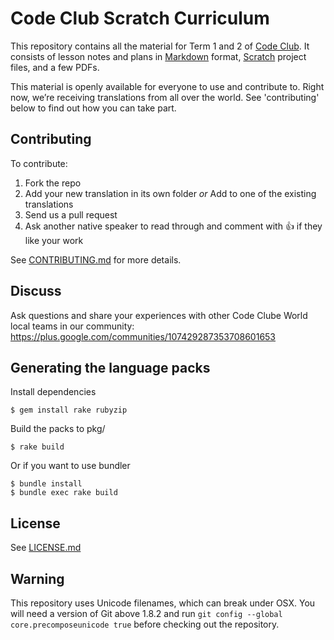 # Code Club Scratch Curriculum

This repository contains all the material for Term 1 and 2 of [Code Club][codeclub].
It consists of lesson notes and plans in [Markdown][markdown] format,
[Scratch][scratch] project files, and a few PDFs.

This material is openly available for everyone to use and contribute to.
Right now, we’re receiving translations from all over the world.
See 'contributing' below to find out how you can take part.

## Contributing

To contribute:

1. Fork the repo
2. Add your new translation in its own folder *or*
   Add to one of the existing translations
3. Send us a pull request
4. Ask another native speaker to read through and comment with :+1:
   if they like your work

See [CONTRIBUTING.md](CONTRIBUTING.md) for more details.
## Discuss
Ask questions and share your experiences with other Code Clube World local teams in our community:
https://plus.google.com/communities/107429287353708601653

## Generating the language packs

Install dependencies

```shell
$ gem install rake rubyzip
```

Build the packs to pkg/

```shell
$ rake build
```

Or if you want to use bundler

```shell
$ bundle install
$ bundle exec rake build
```

## License

See [LICENSE.md](LICENSE.md)

## Warning

This repository uses Unicode filenames, which can break under OSX. You will need a version of Git above 1.8.2 and run `git config --global core.precomposeunicode true` before checking out the repository.

[codeclub]: http://codeclubworld.org/
[markdown]: http://daringfireball.net/projects/markdown/
[scratch]: http://scratch.mit.edu/


